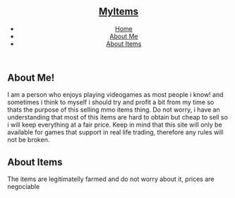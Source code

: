 <div class="line"></div>
<div class="wrapper">
  <header role="banner">
    <nav role="navigation">
      <h1><a href="#">MyItems</a></h1>
      <ul class="nav-ul">
        <li><a href="#">Home</a></li>
        <li><a href="#">About Me</a></li>
        <li><a href="#">About Items</a></li>
      </ul>
    </nav>
  </header>
  <section class="sec-boxes" role="section">
      <adrticle class="box">
        <h1>About Me!</h1>
        <p>I am a person who enjoys playing videogames as most people i know! and sometimes i think to myself i should try and profit a bit from my time so thats the purpose of           this selling mmo items thing. Do not worry, i have an understanding that most of this items are hard to obtain but cheap to sell so i will keep everything at a fair price. Keep in mind that this site will only be available for games that support in real life trading, therefore any rules will not be broken.</p>
        <h1>About Items</h1>
        <p>The items are legitimatelly farmed and do not worry about it, prices are negociable</p>
